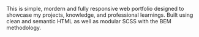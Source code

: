 This is simple, mordern and fully responsive web portfolio designed to showcase my projects, knowledge, and professional learnings. Built using clean and semantic HTML as well as modular SCSS with the BEM methodology.

